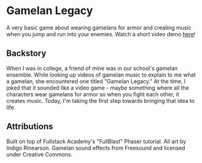 # Gamelan Legacy

A very basic game about wearing gamelans for armor and creating music when you jump and run into your enemies. Watch a short video demo [here](https://www.youtube.com/watch?v=8RUn3GSJvDI&ab_channel=IndiRinearson)!

## Backstory

When I was in college, a friend of mine was in our school's gamelan ensemble. While looking up videos of gamelan music to explain to me what a gamelan, she encountered one titled "Gamelan Legacy." At the time, I joked that it sounded like a video game - maybe something where all the characters wear gamelans for armor so when you fight each other, it creates music. Today, I'm taking the first step towards bringing that idea to life.

## Attributions

Built on top of Fullstack Academy's "FullBlast" Phaser tutorial. All art by Indigo Rinearson. Gamelan sound effects from Freesound and licensed under Creative Commons.
